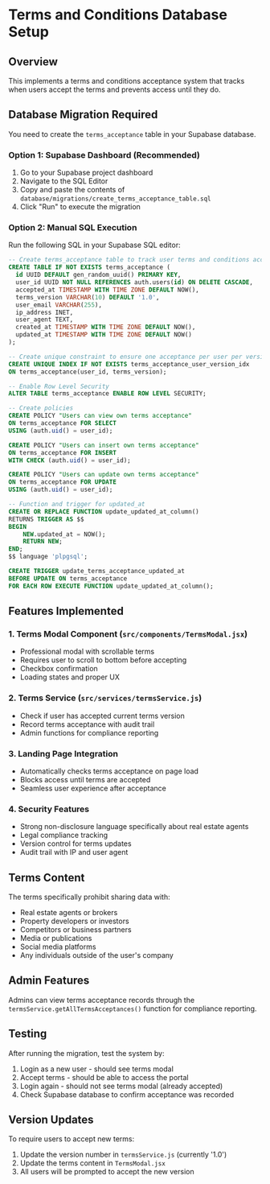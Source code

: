 # Terms and Conditions Database Setup

## Overview
This implements a terms and conditions acceptance system that tracks when users accept the terms and prevents access until they do.

## Database Migration Required

You need to create the `terms_acceptance` table in your Supabase database. 

### Option 1: Supabase Dashboard (Recommended)
1. Go to your Supabase project dashboard
2. Navigate to the SQL Editor
3. Copy and paste the contents of `database/migrations/create_terms_acceptance_table.sql`
4. Click "Run" to execute the migration

### Option 2: Manual SQL Execution
Run the following SQL in your Supabase SQL editor:

```sql
-- Create terms_acceptance table to track user terms and conditions acceptance
CREATE TABLE IF NOT EXISTS terms_acceptance (
  id UUID DEFAULT gen_random_uuid() PRIMARY KEY,
  user_id UUID NOT NULL REFERENCES auth.users(id) ON DELETE CASCADE,
  accepted_at TIMESTAMP WITH TIME ZONE DEFAULT NOW(),
  terms_version VARCHAR(10) DEFAULT '1.0',
  user_email VARCHAR(255),
  ip_address INET,
  user_agent TEXT,
  created_at TIMESTAMP WITH TIME ZONE DEFAULT NOW(),
  updated_at TIMESTAMP WITH TIME ZONE DEFAULT NOW()
);

-- Create unique constraint to ensure one acceptance per user per version
CREATE UNIQUE INDEX IF NOT EXISTS terms_acceptance_user_version_idx 
ON terms_acceptance(user_id, terms_version);

-- Enable Row Level Security
ALTER TABLE terms_acceptance ENABLE ROW LEVEL SECURITY;

-- Create policies
CREATE POLICY "Users can view own terms acceptance" 
ON terms_acceptance FOR SELECT 
USING (auth.uid() = user_id);

CREATE POLICY "Users can insert own terms acceptance" 
ON terms_acceptance FOR INSERT 
WITH CHECK (auth.uid() = user_id);

CREATE POLICY "Users can update own terms acceptance" 
ON terms_acceptance FOR UPDATE 
USING (auth.uid() = user_id);

-- Function and trigger for updated_at
CREATE OR REPLACE FUNCTION update_updated_at_column()
RETURNS TRIGGER AS $$
BEGIN
    NEW.updated_at = NOW();
    RETURN NEW;
END;
$$ language 'plpgsql';

CREATE TRIGGER update_terms_acceptance_updated_at 
BEFORE UPDATE ON terms_acceptance 
FOR EACH ROW EXECUTE FUNCTION update_updated_at_column();
```

## Features Implemented

### 1. **Terms Modal Component** (`src/components/TermsModal.jsx`)
- Professional modal with scrollable terms
- Requires user to scroll to bottom before accepting
- Checkbox confirmation
- Loading states and proper UX

### 2. **Terms Service** (`src/services/termsService.js`)
- Check if user has accepted current terms version
- Record terms acceptance with audit trail
- Admin functions for compliance reporting

### 3. **Landing Page Integration**
- Automatically checks terms acceptance on page load
- Blocks access until terms are accepted
- Seamless user experience after acceptance

### 4. **Security Features**
- Strong non-disclosure language specifically about real estate agents
- Legal compliance tracking
- Version control for terms updates
- Audit trail with IP and user agent

## Terms Content
The terms specifically prohibit sharing data with:
- Real estate agents or brokers
- Property developers or investors
- Competitors or business partners
- Media or publications
- Social media platforms
- Any individuals outside of the user's company

## Admin Features
Admins can view terms acceptance records through the `termsService.getAllTermsAcceptances()` function for compliance reporting.

## Testing
After running the migration, test the system by:
1. Login as a new user - should see terms modal
2. Accept terms - should be able to access the portal
3. Login again - should not see terms modal (already accepted)
4. Check Supabase database to confirm acceptance was recorded

## Version Updates
To require users to accept new terms:
1. Update the version number in `termsService.js` (currently '1.0')
2. Update the terms content in `TermsModal.jsx`
3. All users will be prompted to accept the new version
